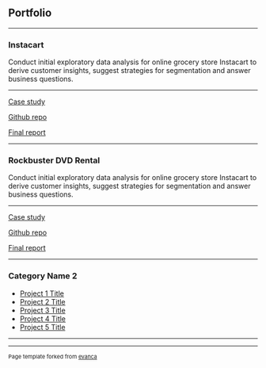 ## Portfolio

---

### Instacart
Conduct initial exploratory data analysis for online grocery store Instacart to derive customer insights, suggest strategies for segmentation and answer business questions.

---
[Case study](/case_study/Instacart_case_study.pdf)
<!--- <img src="images/dummy_thumbnail.jpg?raw=true"/> -->


[Github repo](/case_study/Instacart_case_study.pdf)
<!--- <img src="images/dummy_thumbnail.jpg?raw=true"/> -->


[Final report](https://docs.google.com/spreadsheets/d/17IbCCePltL7LZymDaxz365W5qzWDNTVc/edit?usp=sharing&ouid=100983446213241354638&rtpof=true&sd=true)
<!--- <img src="images/dummy_thumbnail.jpg?raw=true"/> -->

---


### Rockbuster DVD Rental
Conduct initial exploratory data analysis for online grocery store Instacart to derive customer insights, suggest strategies for segmentation and answer business questions.

---
[Case study](/case_study/Rockbuster_Case_Study.pdf)
<!--- <img src="images/dummy_thumbnail.jpg?raw=true"/> -->


[Github repo](https://github.com/chitranshi-singh/SQL-Rockbuster.git)
<!--- <img src="images/dummy_thumbnail.jpg?raw=true"/> -->


[Final report](/final_report/Instacart_final_report.xlsx)
<!--- <img src="images/dummy_thumbnail.jpg?raw=true"/> -->

---





### Category Name 2

- [Project 1 Title](http://example.com/)
- [Project 2 Title](http://example.com/)
- [Project 3 Title](http://example.com/)
- [Project 4 Title](http://example.com/)
- [Project 5 Title](http://example.com/)

---




---
<p style="font-size:11px">Page template forked from <a href="https://github.com/evanca/quick-portfolio">evanca</a></p>
<!-- Remove above link if you don't want to attibute -->
